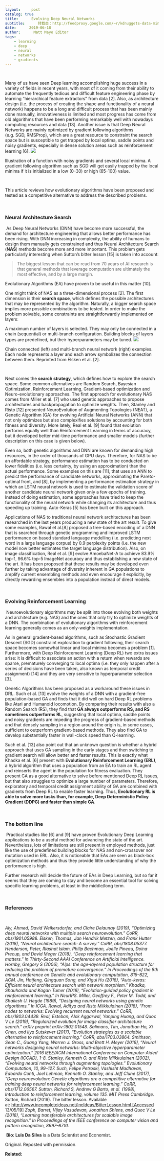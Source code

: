 ```yaml
---
layout:     post
catalog: true
title:      Evolving Deep Neural Networks
subtitle:      转载自：http://feedproxy.google.com/~r/kdnuggets-data-mining-analytics/~3/hgodqXFFXT0/evolving-deep-neural-networks.html
date:      2019-06-18
author:      Matt Mayo Editor
tags:
    - learning
    - deep
    - neural
    - networks
    - gradients
---
```



 

Many of us have seen Deep learning accomplishing huge success in a variety of fields in recent years, with most of it coming from their ability to automate the frequently tedious and difficult feature engineering phase by learning “hierarchical feature extractors” from data [2]. Also, as architecture design (i.e. the process of creating the shape and functionality of a neural network) happens to be a long and difficult process that has been mainly done manually, innovativeness is limited and most progress has come from old algorithms that have been performing remarkably well with nowadays computing resources and data [13]. Another issue is that Deep Neural Networks are mainly optimized by gradient following algorithms (e.g. SGD, RMSProp), which are a great resource to constraint the search space but is susceptible to get trapped by local optima, saddle points and noisy gradients, especially in dense solution areas such as reinforcement learning [6].
![](https://cdn-images-1.medium.com/max/800/1*kEa0sVY1DRxwW5nzzTUnQw.png)


Illustration of a function with noisy gradients and several local minima. A gradient following algorithm such as SGD will get easily trapped by the local minima if it is initialized in a low (0–30) or high (65–100) value.


 

This article reviews how evolutionary algorithms have been proposed and tested as a competitive alternative to address the described problems.

 

### Neural Architecture Search

 As Deep Neural Networks (DNN) have become more successful, the demand for architecture engineering that allows better performance has been rising. With DNN increasing in complexity, the ability of humans to design them manually gets constrained and thus Neural Architecture Search (**NAS**) methods become more and more important. This problem gets particularly interesting when Sutton’s bitter lesson [15] is taken into account:

> The biggest lesson that can be read from 70 years of AI research is that general methods that leverage computation are ultimately the most effective, and by a large margin.

Evolutionary Algorithms (EA) have proven to be useful in this matter [10].

One might think of NAS as a three-dimensional process [2]. The first dimension is their **search space**, which defines the possible architectures that may be represented by the algorithm. Naturally, a bigger search space implies more possible combinations to be tested. In order to make the problem solvable, some constraints are straightforwardly implemented on layers:

A maximum number of layers is selected.
They may only be connected in a chain (sequential) or multi-branch configuration.
Building blocks of layers types are predefined, but their hyperparameters may be tuned.
![](https://cdn-images-1.medium.com/max/800/1*kiXVMNaUYDjXK3RV56Oi_g.png)


Chain connected (left) and multi-branch neural network (right) examples. Each node represents a layer and each arrow symbolizes the connection between them. Reprinted from Elsken et al. [2].


 

Next comes the **search strategy**, which defines how to explore the search space. Some common alternatives are Random Search, Bayesian Optimization, Reinforcement Learning, Gradient-based optimization and Neuro-evolutionary approaches. The first approach for evolutionary NAS comes from Miller et al. [7] who used genetic approaches to propose architectures and backpropagation to optimize weights. Then, Stanley and Risto [12] presented NeuroEvolution of Augmenting Topologies (NEAT), a Genetic Algorithm (GA) for evolving Artificial Neural Networks (ANN) that not only optimizes but also complexifies solutions by accounting for both fitness and diversity. More lately, Real et al. [9] found that evolution performs equally well than Reinforcement Learning in terms of accuracy, but it developed better mid-time performance and smaller models (further description on this case is given below).

Even so, both genetic algorithms and DNN are known for demanding high resources, in the order of thousands of GPU days. Therefore, for NAS to be an affordable strategy, performance estimation has to be conducted on lower fidelities (i.e. less certainty, by using an approximation) than the actual performance. Some examples on this are [11], that uses an ANN to predict the performance of candidate networks, approximating the Pareto-optimal front, and [8], by implementing a performance estimation strategy in which an LSTM neural network is used to estimate the validation score of another candidate neural network given only a few epochs of training. Instead of doing estimation, some approaches have tried to keep the functionality of the neural network while changing its architecture and thus speeding up training. Auto-Keras [5] has been built on this approach.

Applications of NAS to traditional neural network architectures has been researched in the last years producing a new state of the art result. To give some examples, Rawal et al.[8] proposed a tree-based encoding of a DNN that is searched through genetic programming and improved LSTM performance on based standard language modelling (i.e. predicting next word in a large language corpus) by 0.9 perplexity points (i.e. the new model now better estimates the target language distribution). Also, on image classification, Real et al. [9] evolve AmoebaNet-A to achieve 83.9% top-1, 96.6% top-5 ImageNet accuracy and thus establishing a new state of the art. It has been proposed that these results may be developed even further by taking advantage of diversity inherent in GA populations to amplify current ensembling methods and even encourage it explicitly, by directly rewarding ensembles into a population instead of direct models.

 

### Evolving Reinforcement Learning

 Neuroevolutionary algorithms may be split into those evolving both weights and architecture (e.g. NAS) and the ones that only try to optimize weights of a DNN. The combination of evolutionary algorithms with reinforcement learning generally comes as an only-weights implementation.

As in general gradient-based algorithms, such as Stochastic Gradient Descent (SGD) constraint exploration to gradient following, their search space becomes somewhat linear and local minima becomes a problem [1]. Furthermore, with Deep Reinforcement Learning (Deep RL) two extra issues arise: it is difficult to associate an action with a return when rewards are sparse, prematurely converging to local optima (i.e. they only happen after a series of decisions have been taken, also known as temporal credit assignment) [14] and they are very sensitive to hyperparameter selection [3].

Genetic Algorithms has been proposed as a workaround these issues in DRL. Such et al. [13] evolve the weights of a DNN with a gradient-free population-based GA and finds that it did well on hard Deep RL problems like Atari and Humanoid locomotion. By comparing their results with also a Random Search (RS), they find that **GA always outperforms RS, and RS sometimes outperforms RL**, suggesting that local optima, saddle points and noisy gradients are impeding the progress of gradient-based methods and that densely sampling in a region around the origin is, in some cases, sufficient to outperform gradient-based methods. They also find GA to develop substantially faster in wall-clock speed than Q-learning.

Such et al. [13] also point out that an unknown question is whether a hybrid approach that uses GA sampling in the early stages and then switching to gradient search will allow better and faster results. This is exactly what Khadka et al. [6] present with **Evolutionary Reinforcement Learning (ERL)**, a hybrid algorithm that uses a population from an EA to train an RL agent and reinserts the agent in the population for fitness evaluation. They present GA as a good alternative to solve before mentioned Deep RL issues, but that also struggles to optimize a large number of parameters. Therefore, exploratory and temporal credit assignment ability of GA are combined with gradients from Deep RL to enable faster learning. Thus, **Evolutionary RL is able to solve more tasks than, for example, Deep Deterministic Policy Gradient (DDPG) and faster than simple GA.**

 

### The bottom line

 Practical studies like [6] and [9] have proven Evolutionary Deep Learning applications to be a useful method for advancing the state of the art. Nevertheless, lots of limitations are still present in employed methods, just like the use of predefined building blocks for NAS and non-crossover nor mutation used in ERL. Also, it is noticeable that EAs are seen as black-box optimization methods and thus they provide little understanding of why the performance is high.

Further research will decide the future of EAs in Deep Learning, but so far it seems that they are coming to stay and become an essential tool for solving specific learning problems, at least in the middle/long term.

 

### **References**

 

*Aly, Ahmed, David Weikersdorfer, and Claire Delaunay (2019), “Optimizing deep neural networks with multiple search neuroevolution.” CoRR, abs/1901.05988.*
*Elsken, Thomas, Jan Hendrik Metzen, and Frank Hutter (2018), “Neural architecture search: A survey.” CoRR, abs/1808.05377.*
*Henderson, Peter, Riashat Islam, Philip Bachman, Joelle Pineau, Doina Precup, and David Meger (2018), “Deep reinforcement learning that matters.” In Thirty-Second AAAI Conference on Artificial Intelligence.*
*Hornby, Gregory S (2006), “Alps: the age-layered population structure for reducing the problem of premature convergence.” In Proceedings of the 8th annual conference on Genetic and evolutionary computation, 815–822, ACM.*
*Jin, Haifeng, Qingquan Song, and Xigui Hu (2018), “Auto-keras: Efficient neural architecture search with network morphism.”*
*Khadka, Shauharda and Kagan Tumer (2018), “Evolution-guided policy gradient in reinforcement learning.” In NeurIPS.*
*Miller, Geoffrey F., Peter M. Todd, and Shailesh U. Hegde (1989), “Designing neural networks using genetic algorithms.” In ICGA.*
*Rawal, Aditya and Risto Miikkulainen (2018), “From nodes to networks: Evolving recurrent neural networks.” CoRR, abs/1803.04439.*
*Real, Esteban, Alok Aggarwal, Yanping Huang, and Quoc V Le (2019), “Regularized evolution for image classifier architecture search.” arXiv preprint arXiv:1802.01548.*
*Salimans, Tim, Jonathan Ho, Xi Chen, and Ilya Sutskever (2017), “Evolution strategies as a scalable alternative to reinforcement learning.” CoRR, abs/1703.03864.*
*Smithson, Sean C., Guang Yang, Warren J. Gross, and Brett H. Meyer (2016), “Neural networks designing neural networks: Multi-objective hyperparameter optimization.” 2016 IEEE/ACM International Conference on Computer-Aided Design (ICCAD), 1–8.*
*Stanley, Kenneth O. and Risto Miikkulainen (2002), “Evolving neural networks through augmenting topologies.” Evolutionary Computation, 10, 99–127.*
*Such, Felipe Petroski, Vashisht Madhavan, Edoardo Conti, Joel Lehman, Kenneth O. Stanley, and Jeff Clune (2017), “Deep neuroevolution: Genetic algorithms are a competitive alternative for training deep neural networks for reinforcement learning.” CoRR, abs/1712.06567.*
*Sutton, Richard S, Andrew G Barto, et al. (1998), Introduction to reinforcement learning, volume 135. MIT Press Cambridge.*
Sutton, Richard (2019). The bitter lesson. Available at: http://www.incompleteideas.net/IncIdeas/BitterLesson.html [Accessed 13/05/19]
*Zoph, Barret, Vijay Vasudevan, Jonathon Shlens, and Quoc V Le (2018), “Learning transferable architectures for scalable image recognition.” In Proceedings of the IEEE conference on computer vision and pattern recognition, 8697–8710.*

 **Bio: Luis Da Silva** is a Data Scientist and Economist.

Original. Reposted with permission.

**Related:**



 


 


